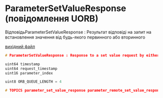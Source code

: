 # ParameterSetValueResponse (повідомлення UORB)

ВідповідьParameterSetValueResponse : Результат відповіді на запит на встановлення значення від будь-якого первинного або вторинного

[вихідний файл](https://github.com/PX4/PX4-Autopilot/blob/release/1.15/msg/ParameterSetValueResponse.msg)

```c
# ParameterSetValueResponse : Response to a set value request by either primary or secondary

uint64 timestamp
uint64 request_timestamp
uint16 parameter_index

uint8 ORB_QUEUE_LENGTH = 4

# TOPICS parameter_set_value_response parameter_remote_set_value_response parameter_primary_set_value_response
```
